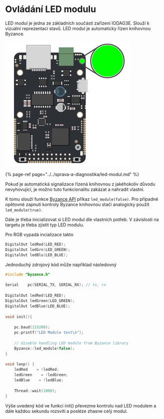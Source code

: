 # Ovládání LED modulu

LED modul je jedna ze základních součástí zařízení IODAG3E. Slouží k vizuální reprezentaci stavů. LED modul je automaticky řízen knihovnou Byzance.

![](../../../.gitbook/assets/assets-2f-l9jhrot0uirgp5ehgdl-2f-lbewd4wspeqb5newn6p-2f-lbewhzmwxh3tbwhkxwu-2fdisconnected%20%281%29.gif)

{% page-ref page="../../sprava-a-diagnostika/led-modul.md" %}

Pokud je automatická signalizace řízená knihovnou z jakéhokoliv důvodu nevyhovující, je možno tuto funkcionalitu zakázat a nahradit vlastní.

K tomu slouží funkce [Byzance API](../../programovani-hw/byzance-api/) příkaz `led_module(false)`. Pro případné opětovné zapnutí kontroly Byzance knihovnou stačí analogicky použít `led_module(true)`.

Dále je třeba inicializovat si LED modul dle vlastních potřeb. V závislosti na targetu je třeba zjistit typ LED modulu.

Pro RGB vypadá incializace takto

```cpp
DigitalOut ledRed(LED_RED);
DigitalOut ledGrn(LED_GREEN);
DigitalOut ledBlu(LED_BLUE);
```

Jednoduchý zdrojový kód může například následovný

```cpp
#include "byzance.h"

Serial    pc(SERIAL_TX, SERIAL_RX); // tx, rx

DigitalOut ledRed(LED_RED);
DigitalOut ledGreen(LED_GREEN);
DigitalOut ledBlue(LED_BLUE);

void init(){

    pc.baud(115200);
    pc.printf("LED Module test\n");

    // disable handling LED module from Byzance library
    Byzance::led_module(false);
}

void loop() {
    ledRed    = !ledRed;
    ledGreen    = !ledGreen;
    ledBlue    = !ledBlue;

    Thread::wait(1000);
}
```

Výše uvedený kód ve funkci init\(\) převezme kontrolu nad LED modulem a dále každou sekundu rozsvítí a posléze zhasne celý modul.

